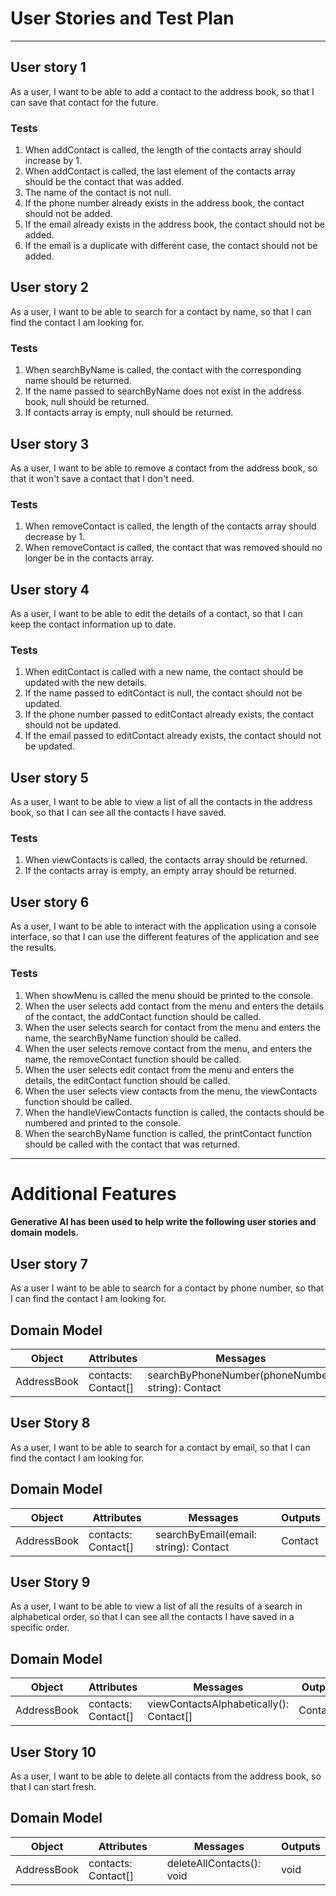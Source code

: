 # User Stories and Test Plan

---

## User story 1
As a user, I want to be able to add a contact to the address book, so that I can save that contact for the future.

### Tests
1. When addContact is called, the length of the contacts array should increase by 1.
2. When addContact is called, the last element of the contacts array should be the contact that was added.
3. The name of the contact is not null.
4. If the phone number already exists in the address book, the contact should not be added.
5. If the email already exists in the address book, the contact should not be added.
6. If the email is a duplicate with different case, the contact should not be added.

## User story 2
As a user, I want to be able to search for a contact by name, so that I can find the contact I am looking for.

### Tests
1. When searchByName is called, the contact with the corresponding name should be returned.
2. If the name passed to searchByName does not exist in the address book, null should be returned.
3. If contacts array is empty, null should be returned.

## User story 3
As a user, I want to be able to remove a contact from the address book, so that it won't save a contact that I don't need.

### Tests
1. When removeContact is called, the length of the contacts array should decrease by 1.
2. When removeContact is called, the contact that was removed should no longer be in the contacts array.

## User story 4
As a user, I want to be able to edit the details of a contact, so that I can keep the contact information up to date.

### Tests
1. When editContact is called with a new name, the contact should be updated with the new details. 
2. If the name passed to editContact is null, the contact should not be updated. 
3. If the phone number passed to editContact already exists, the contact should not be updated. 
4. If the email passed to editContact already exists, the contact should not be updated.

## User story 5
As a user, I want to be able to view a list of all the contacts in the address book, so that I can see all the contacts I have saved.

### Tests
1. When viewContacts is called, the contacts array should be returned.
2. If the contacts array is empty, an empty array should be returned.

## User story 6
As a user, I want to be able to interact with the application using a console interface, so that I can use the different features of the application and see the results.

### Tests
1. When showMenu is called the menu should be printed to the console.
2. When the user selects add contact from the menu and enters the details of the contact, the addContact function should be called. 
3. When the user selects search for contact from the menu and enters the name, the searchByName function should be called. 
4. When the user selects remove contact from the menu, and enters the name, the removeContact function should be called. 
5. When the user selects edit contact from the menu and enters the details, the editContact function should be called. 
6. When the user selects view contacts from the menu, the viewContacts function should be called. 
7. When the handleViewContacts function is called, the contacts should be numbered and printed to the console.
8. When the searchByName function is called, the printContact function should be called with the contact that was returned.


---
# Additional Features
#### Generative AI has been used to help write the following user stories and domain models.
## User story 7
As a user I want to be able to search for a contact by phone number, so that I can find the contact I am looking for.

## Domain Model
| Object | Attributes | Messages | Outputs |
| --- | --- | --- | --- |
| AddressBook | contacts: Contact[] | searchByPhoneNumber(phoneNumber: string): Contact | Contact |

## User Story 8
As a user, I want to be able to search for a contact by email, so that I can find the contact I am looking for.

## Domain Model
| Object | Attributes | Messages | Outputs |
| --- | --- | --- | --- |
| AddressBook | contacts: Contact[] | searchByEmail(email: string): Contact | Contact |

## User Story 9
As a user, I want to be able to view a list of all the results of a search in alphabetical order, so that I can see all the contacts I have saved in a specific order.

## Domain Model
| Object | Attributes | Messages | Outputs |
| --- | --- | --- | --- |
| AddressBook | contacts: Contact[] | viewContactsAlphabetically(): Contact[] | Contact[] |

## User Story 10
As a user, I want to be able to delete all contacts from the address book, so that I can start fresh.

## Domain Model
| Object | Attributes | Messages | Outputs |
| --- | --- | --- | --- |
| AddressBook | contacts: Contact[] | deleteAllContacts(): void | void |